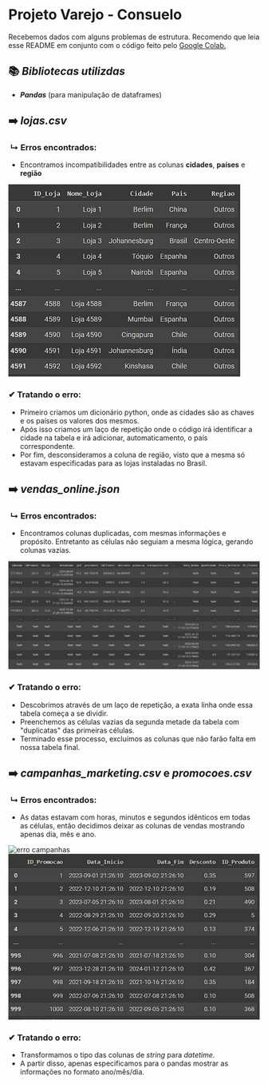 # Projeto Varejo - Consuelo

Recebemos dados com alguns problemas de estrutura. Recomendo que leia esse README em conjunto com o código feito pelo [Google Colab.](https://colab.research.google.com/drive/13efcBLyRUKfaPaEG5CyPOlCrW2iXfT_r?usp=drive_link)


## 📚 *Bibliotecas utilizdas*
- ***Pandas*** (para manipulação de dataframes)


## ➡️ *lojas.csv*
### ‎ ↳ Erros encontrados:
- Encontramos incompatibilidades entre as colunas **cidades**, **países** e **região**

![erro lojas](imagens/erro_lojas.png)


### ✔ Tratando o erro:
- Primeiro criamos um dicionário python, onde as cidades são as chaves e os países os valores dos mesmos.
- Após isso criamos um laço de repetição onde o código irá identificar a cidade na tabela e irá adicionar, automaticamento, o país correspondente.
- Por fim, desconsideramos a coluna de região, visto que a mesma só estavam especificadas para as lojas instaladas no Brasil.

## ➡️ *vendas_online.json*
### ‎ ↳ Erros encontrados:
- Encontramos colunas duplicadas, com mesmas informações e propósito. Entretanto as células não seguiam a mesma lógica, gerando colunas vazias.

![erro vendas](imagens/erro_vendas.png)

### ✔ Tratando o erro:
- Descobrimos através de um laço de repetição, a exata linha onde essa tabela começa a se dividir.
- Preenchemos as células vazias da segunda metade da tabela com "duplicatas" das primeiras células.
- Terminado esse processo, excluímos as colunas que não farão falta em nossa tabela final.



## ➡️ *campanhas_marketing.csv* e *promocoes.csv*
### ‎ ↳ Erros encontrados:
- As datas estavam com horas, minutos e segundos idênticos em todas as células, então decidimos deixar as colunas de vendas mostrando apenas dia, mês e ano.

![erro campanhas](imagens/erro_camapanhas.png)
![erro promocoes](imagens/erro_promocoes.png)

### ✔ Tratando o erro:
- Transformamos o tipo das colunas de *string* para *datetime*.
- A partir disso, apenas especificamos para o pandas mostrar as informações no formato ano/mês/dia.